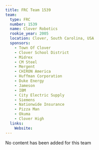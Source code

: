 ```yaml
---
title: FRC Team 1539
team:
  type: FRC
  number: 1539
  name: Clover Robotics
  rookie_year: 2005
  location: Clover, South Carolina, USA
  sponsors:
    - Town Of Clover
    - Clover School District
    - Midrex
    - CM Steel
    - Mergent
    - CHIRON America
    - Huffman Corporation
    - Duke Energy
    - Jameson
    - IBM
    - City Electric Supply
    - Siemens
    - Nationwide Insurance
    - Pizza Man
    - Okuma
    - Clover High
  links:
    Website: 
---
```

No content has been added for this team